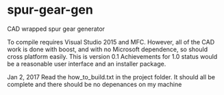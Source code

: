 # spur-gear-gen
CAD wrapped spur gear generator

To compile requires Visual Studio 2015 and MFC. However, all of the CAD work is done with boost, and with no Microsoft dependence, so should cross platform easily. This is version 0.1 Achievements for 1.0 status would be a reasonable user interface and an installer package.

Jan 2, 2017
Read the how_to_build.txt in the project folder. It should all be complete and there should be no depenances on my machine

